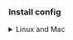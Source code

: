 ### Install config
<details><summary> Linux and Mac </summary>

```sh
git clone https://github.com/SarjyantShrestha/kickstart.nvim "${XDG_CONFIG_HOME:-$HOME/.config}"/nvim
```

</details>

